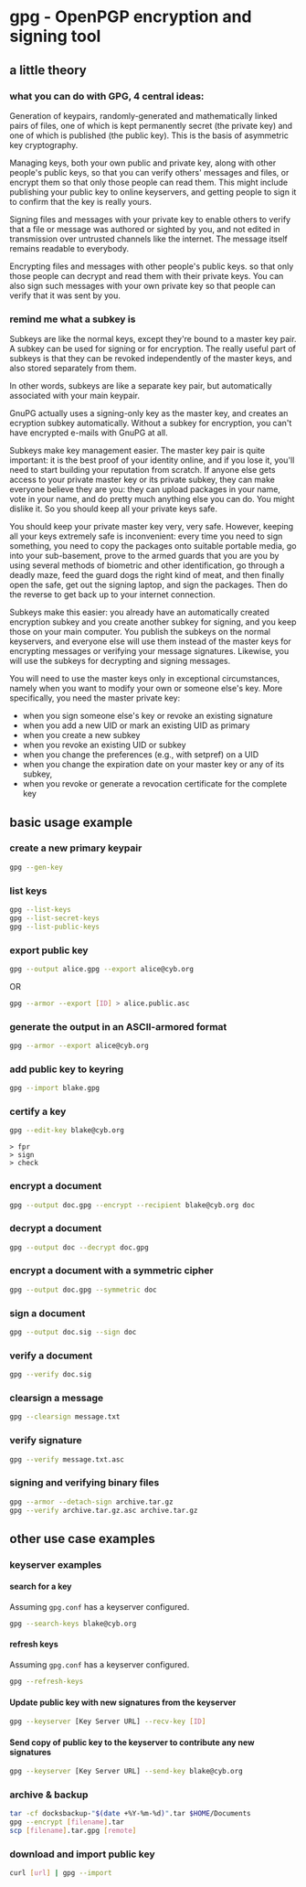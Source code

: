 # gpg - OpenPGP encryption and signing tool

## a little theory

### what you can do with GPG, 4 central ideas:

Generation of keypairs, randomly-generated and mathematically linked pairs of
files, one of which is kept permanently secret (the private key) and one of
which is published (the public key). This is the basis of asymmetric key
cryptography.

Managing keys, both your own public and private key, along with other people's
public keys, so that you can verify others' messages and files, or encrypt them
so that only those people can read them. This might include publishing your
public key to online keyservers, and getting people to sign it to confirm that
the key is really yours.

Signing files and messages with your private key to enable others to verify
that a file or message was authored or sighted by you, and not edited in
transmission over untrusted channels like the internet. The message itself
remains readable to everybody.

Encrypting files and messages with other people's public keys. so that only
those people can decrypt and read them with their private keys. You can also
sign such messages with your own private key so that people can verify that it
was sent by you.

### remind me what a subkey is

Subkeys are like the normal keys, except they're bound to a master key pair. A
subkey can be used for signing or for encryption. The really useful part of
subkeys is that they can be revoked independently of the master keys, and also
stored separately from them.

In other words, subkeys are like a separate key pair, but automatically
associated with your main keypair.

GnuPG actually uses a signing-only key as the master key, and creates an
ecryption subkey automatically. Without a subkey for encryption, you can't have
encrypted e-mails with GnuPG at all.

Subkeys make key management easier. The master key pair is quite important: it
is the best proof of your identity online, and if you lose it, you'll need to
start building your reputation from scratch. If anyone else gets access to your
private master key or its private subkey, they can make everyone believe
they are you: they can upload packages in your name, vote in your name, and do
pretty much anything else you can do. You might dislike it. So you should keep
all your private keys safe.

You should keep your private master key very, very safe. However, keeping all
your keys extremely safe is inconvenient: every time you need to sign
something, you need to copy the packages onto suitable portable media, go into
your sub-basement, prove to the armed guards that you are you by using several
methods of biometric and other identification, go through a deadly maze, feed
the guard dogs the right kind of meat, and then finally open the safe, get out
the signing laptop, and sign the packages. Then do the reverse to get back up
to your internet connection.

Subkeys make this easier: you already have an automatically created encryption
subkey and you create another subkey for signing, and you keep those on your
main computer. You publish the subkeys on the normal keyservers, and everyone
else will use them instead of the master keys for encrypting messages or
verifying your message signatures. Likewise, you will use the subkeys for
decrypting and signing messages.

You will need to use the master keys only in exceptional circumstances, namely
when you want to modify your own or someone else's key. More specifically, you
need the master private key:
- when you sign someone else's key or revoke an existing signature
- when you add a new UID or mark an existing UID as primary
- when you create a new subkey
- when you revoke an existing UID or subkey
- when you change the preferences (e.g., with setpref) on a UID
- when you change the expiration date on your master key or any of its subkey,
- when you revoke or generate a revocation certificate for the complete key

## basic usage example

### create a new primary keypair

```bash
gpg --gen-key
```

### list keys

```bash
gpg --list-keys
gpg --list-secret-keys
gpg --list-public-keys
```

### export public key

```bash
gpg --output alice.gpg --export alice@cyb.org
```

OR

```bash
gpg --armor --export [ID] > alice.public.asc
```

### generate the output in an ASCII-armored format

```bash
gpg --armor --export alice@cyb.org
```

### add public key to keyring

```bash
gpg --import blake.gpg
```

### certify a key

```bash
gpg --edit-key blake@cyb.org
```

```
> fpr 
> sign
> check 
```

### encrypt a document

```bash
gpg --output doc.gpg --encrypt --recipient blake@cyb.org doc
```

### decrypt a document

```bash
gpg --output doc --decrypt doc.gpg
```

### encrypt a document with a symmetric cipher

```bash
gpg --output doc.gpg --symmetric doc
```

### sign a document

```bash
gpg --output doc.sig --sign doc
```

### verify a document

```bash
gpg --verify doc.sig 
```

### clearsign a message

```bash
gpg --clearsign message.txt
```

### verify signature

```bash
gpg --verify message.txt.asc
```

### signing and verifying binary files

```bash
gpg --armor --detach-sign archive.tar.gz
gpg --verify archive.tar.gz.asc archive.tar.gz
```

## other use case examples

### keyserver examples

#### search for a key

Assuming `gpg.conf` has a keyserver configured.

```bash
gpg --search-keys blake@cyb.org
```

#### refresh keys

Assuming `gpg.conf` has a keyserver configured.

```bash
gpg --refresh-keys
```

#### Update public key with new signatures from the keyserver

```bash
gpg --keyserver [Key Server URL] --recv-key [ID] 
```

#### Send copy of public key to the keyserver to contribute any new signatures

```bash
gpg --keyserver [Key Server URL] --send-key blake@cyb.org
```

### archive & backup

```bash
tar -cf docksbackup-"$(date +%Y-%m-%d)".tar $HOME/Documents
gpg --encrypt [filename].tar
scp [filename].tar.gpg [remote]
```

### download and import public key

```bash
curl [url] | gpg --import
```
